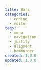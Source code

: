 ```yaml
---
title: Bars
categories:
  - coding
  - editor
tags:
  - menu
  - navigation
  - justify
  - aligment
  - hamburger
created: 1.0.0
updated: 1.0.0
---
```

